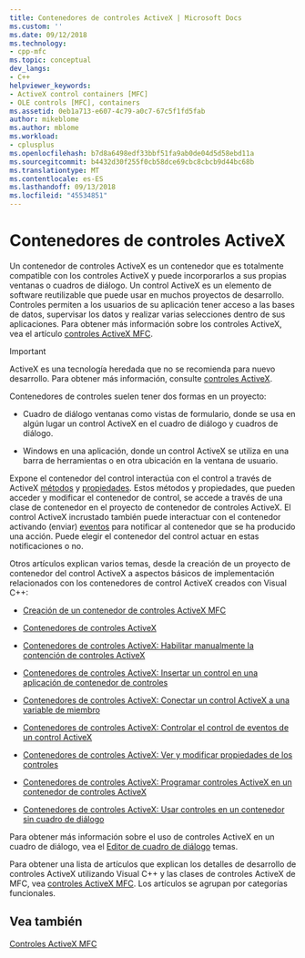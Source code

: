 ```yaml
---
title: Contenedores de controles ActiveX | Microsoft Docs
ms.custom: ''
ms.date: 09/12/2018
ms.technology:
- cpp-mfc
ms.topic: conceptual
dev_langs:
- C++
helpviewer_keywords:
- ActiveX control containers [MFC]
- OLE controls [MFC], containers
ms.assetid: 0eb1a713-e607-4c79-a0c7-67c5f1fd5fab
author: mikeblome
ms.author: mblome
ms.workload:
- cplusplus
ms.openlocfilehash: b7d8a6498edf33bbf51fa9ab0de04d5d58ebd11a
ms.sourcegitcommit: b4432d30f255f0cb58dce69cbc8cbcb9d44bc68b
ms.translationtype: MT
ms.contentlocale: es-ES
ms.lasthandoff: 09/13/2018
ms.locfileid: "45534851"
---
```

# <a name="activex-control-containers"></a>Contenedores de controles ActiveX
Un contenedor de controles ActiveX es un contenedor que es totalmente compatible con los controles ActiveX y puede incorporarlos a sus propias ventanas o cuadros de diálogo. Un control ActiveX es un elemento de software reutilizable que puede usar en muchos proyectos de desarrollo. Controles permiten a los usuarios de su aplicación tener acceso a las bases de datos, supervisar los datos y realizar varias selecciones dentro de sus aplicaciones. Para obtener más información sobre los controles ActiveX, vea el artículo [controles ActiveX MFC](../mfc/mfc-activex-controls.md).  

>[!IMPORTANT]
> ActiveX es una tecnología heredada que no se recomienda para nuevo desarrollo. Para obtener más información, consulte [controles ActiveX](activex-controls.md).
  
 Contenedores de controles suelen tener dos formas en un proyecto:  
  
-   Cuadro de diálogo ventanas como vistas de formulario, donde se usa en algún lugar un control ActiveX en el cuadro de diálogo y cuadros de diálogo.  
  
-   Windows en una aplicación, donde un control ActiveX se utiliza en una barra de herramientas o en otra ubicación en la ventana de usuario.  
  
 Expone el contenedor del control interactúa con el control a través de ActiveX [métodos](../mfc/mfc-activex-controls-methods.md) y [propiedades](../mfc/mfc-activex-controls-properties.md). Estos métodos y propiedades, que pueden acceder y modificar el contenedor de control, se accede a través de una clase de contenedor en el proyecto de contenedor de controles ActiveX. El control ActiveX incrustado también puede interactuar con el contenedor activando (enviar) [eventos](../mfc/mfc-activex-controls-events.md) para notificar al contenedor que se ha producido una acción. Puede elegir el contenedor del control actuar en estas notificaciones o no.  
  
 Otros artículos explican varios temas, desde la creación de un proyecto de contenedor del control ActiveX a aspectos básicos de implementación relacionados con los contenedores de control ActiveX creados con Visual C++:  
  
-   [Creación de un contenedor de controles ActiveX MFC](../mfc/reference/creating-an-mfc-activex-control-container.md)  
  
-   [Contenedores de controles ActiveX](../mfc/containers-for-activex-controls.md)  
  
-   [Contenedores de controles ActiveX: Habilitar manualmente la contención de controles ActiveX](../mfc/activex-control-containers-manually-enabling-activex-control-containment.md)  
  
-   [Contenedores de controles ActiveX: Insertar un control en una aplicación de contenedor de controles](../mfc/inserting-a-control-into-a-control-container-application.md)  
  
-   [Contenedores de controles ActiveX: Conectar un control ActiveX a una variable de miembro](../mfc/activex-control-containers-connecting-an-activex-control-to-a-member-variable.md)  
  
-   [Contenedores de controles ActiveX: Controlar el control de eventos de un control ActiveX](../mfc/activex-control-containers-handling-events-from-an-activex-control.md)  
  
-   [Contenedores de controles ActiveX: Ver y modificar propiedades de los controles](../mfc/activex-control-containers-viewing-and-modifying-control-properties.md)  
  
-   [Contenedores de controles ActiveX: Programar controles ActiveX en un contenedor de controles ActiveX](../mfc/programming-activex-controls-in-a-activex-control-container.md)  
  
-   [Contenedores de controles ActiveX: Usar controles en un contenedor sin cuadro de diálogo](../mfc/activex-control-containers-using-controls-in-a-non-dialog-container.md)  
  
 Para obtener más información sobre el uso de controles ActiveX en un cuadro de diálogo, vea el [Editor de cuadro de diálogo](../windows/dialog-editor.md) temas.  
  
 Para obtener una lista de artículos que explican los detalles de desarrollo de controles ActiveX utilizando Visual C++ y las clases de controles ActiveX de MFC, vea [controles ActiveX MFC](../mfc/mfc-activex-controls.md). Los artículos se agrupan por categorías funcionales.  
  
## <a name="see-also"></a>Vea también  
 [Controles ActiveX MFC](../mfc/mfc-activex-controls.md)

